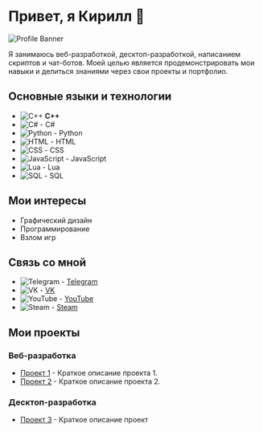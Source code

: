 # Привет, я Кирилл 👋

![Profile Banner](https://placekitten.com/1000/300) <!-- Замени ссылку на свою фотографию -->

Я занимаюсь веб-разработкой, десктоп-разработкой, написанием скриптов и чат-ботов. Моей целью является продемонстрировать мои навыки и делиться знаниями через свои проекты и портфолио.

## Основные языки и технологии

- ![C++](https://img.shields.io/badge/-C++-00599C?style=flat-square&logo=c%2B%2B&logoColor=white) __C++__
- ![C#](https://img.shields.io/badge/-C%23-239120?style=flat-square&logo=c-sharp&logoColor=white) - C#
- ![Python](https://img.shields.io/badge/-Python-3776AB?style=flat-square&logo=python&logoColor=white) - Python
- ![HTML](https://img.shields.io/badge/-HTML-E34F26?style=flat-square&logo=html5&logoColor=white) - HTML
- ![CSS](https://img.shields.io/badge/-CSS-1572B6?style=flat-square&logo=css3&logoColor=white) - CSS
- ![JavaScript](https://img.shields.io/badge/-JavaScript-F7DF1E?style=flat-square&logo=javascript&logoColor=black) - JavaScript
- ![Lua](https://img.shields.io/badge/-Lua-2C2D72?style=flat-square&logo=lua&logoColor=white) - Lua
- ![SQL](https://img.shields.io/badge/-SQL-4479A1?style=flat-square&logo=postgresql&logoColor=white) - SQL

## Мои интересы

- Графический дизайн
- Программирование
- Взлом игр

## Связь со мной

- ![Telegram](https://img.shields.io/badge/-Telegram-2CA5E0?style=flat-square&logo=telegram&logoColor=white) - [Telegram](https://t.me/ansterxyz)
- ![VK](https://img.shields.io/badge/-VK-0088CC?style=flat-square&logo=vk&logoColor=white) - [VK](https://vk.com/your_vk_username)
- ![YouTube](https://img.shields.io/badge/-YouTube-FF0000?style=flat-square&logo=youtube&logoColor=white) - [YouTube](https://www.youtube.com/your_channel)
- ![Steam](https://img.shields.io/badge/-Steam-000000?style=flat-square&logo=steam&logoColor=white) - [Steam](https://steamcommunity.com/id/your_steam_username)

## Мои проекты

### Веб-разработка
- [Проект 1](https://github.com/your_username/project1) - Краткое описание проекта 1.
- [Проект 2](https://github.com/your_username/project2) - Краткое описание проекта 2.

### Десктоп-разработка
- [Проект 3](https://github.com/your_username/project3) - Краткое описание проект
